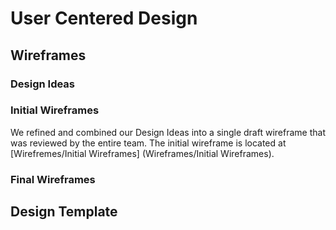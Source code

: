 # User Centered Design

## Wireframes

### Design Ideas

### Initial Wireframes

We refined and combined our Design Ideas into a single draft wireframe that was reviewed by the entire team.  The initial wireframe is located at [Wirefremes/Initial Wireframes] (Wireframes/Initial Wireframes).

### Final Wireframes

## Design Template
